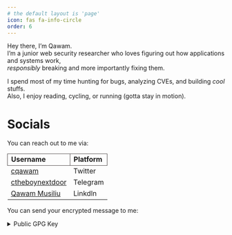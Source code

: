 ```yaml
---
# the default layout is 'page'
icon: fas fa-info-circle
order: 6
---
```


Hey there, I’m Qawam.  
I’m a junior web security researcher who loves figuring out how applications and systems work,  
*responsibly* breaking and more importantly fixing them.  
  
I spend most of my time hunting for bugs, analyzing CVEs, and building *cool* stuffs.  
Also, I enjoy reading, cycling, or running (gotta stay in motion).


# Socials
You can reach out to me via:  
<table>
    <tr>
        <td style="border: 1px solid #554f4f"><strong>Username</strong></td>
        <td style="border: 1px solid #554f4f"><strong>Platform</strong></td>
    </tr>
    <tr>
        <td><a href="https://twitter.com/cqawam" rel="noreferrer" target="_blank">cqawam</a></td>
        <td>Twitter</td>
    </tr>
    <tr>
        <td><a href="https://t.me/ctheboynextdoor" rel="noreferrer" target="_blank">ctheboynextdoor</a></td>
        <td>Telegram</td>
    </tr>
    <tr>
        <td><a href="https://www.linkedin.com/in/qawam-musiliu-2a23b31b6/" rel="noreferrer" target="_blank">Qawam Musiliu</a></td>
        <td>Linkdln</td>
    </tr>
</table>  

You can send your encrypted message to me:
<details markdown="1">
<summary> Public GPG Key </summary>
```
-----BEGIN PGP PUBLIC KEY BLOCK-----

mDMEZZ9VERYJKwYBBAHaRw8BAQdAecqabvGqGc0i5HnUg1ZivLO9zvl7t8OgZmvM
nC1uI+O0IlFhd2FtIE11c2lsaXUgPHFtdXNpbGl1QGdtYWlsLmNvbT6ImQQTFgoA
QRYhBLC6yPcDcEDh5f37fxqFbbglnaDKBQJln1URAhsDBQkFpUT/BQsJCAcCAiIC
BhUKCQgLAgQWAgMBAh4HAheAAAoJEBqFbbglnaDKYZMBAOzuB9m1ci77Y00cPCA5
rbhX6zKaTqv63vuHgzg04er1AQDKjKaDIaEQtZPhRK93BIC4bZ1ECEwO9PRS9znp
fvGQArg4BGWfVRESCisGAQQBl1UBBQEBB0CK3OioM+oWBjsTrmSyH6D1WBrT3ctO
D5gcYeUtp/AYZAMBCAeIfgQYFgoAJhYhBLC6yPcDcEDh5f37fxqFbbglnaDKBQJl
n1URAhsMBQkFpUT/AAoJEBqFbbglnaDKSlUBALjSMLBKI2WrriwJBo9rk4K6Nycr
i5Tw3Xlkdg8D6kQuAQC5Wvv/tIm6tidSH+5vOxXkhX3RdslFZ51y569QTGZECg==
=ykCS
-----END PGP PUBLIC KEY BLOCK-----
```
</details>